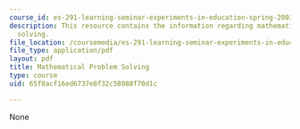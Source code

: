```yaml
---
course_id: es-291-learning-seminar-experiments-in-education-spring-2003
description: This resource contains the information regarding mathematical problem
  solving.
file_location: /coursemedia/es-291-learning-seminar-experiments-in-education-spring-2003/65f8acf16ed6737e8f32c58988f70d1c_MITES_291S03_6b_math.pdf
file_type: application/pdf
layout: pdf
title: Mathematical Problem Solving
type: course
uid: 65f8acf16ed6737e8f32c58988f70d1c

---
```

None